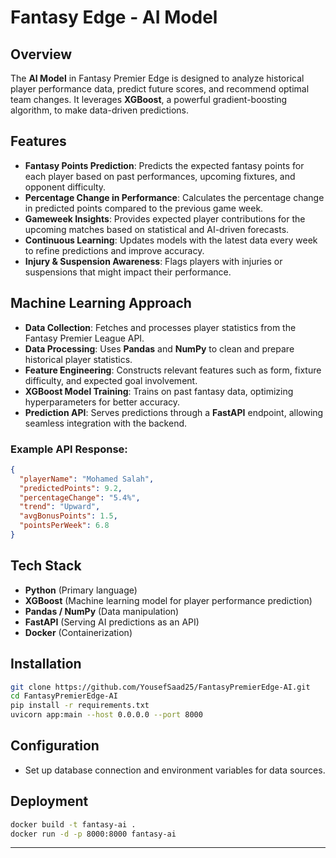 # Fantasy Edge - AI Model

## Overview

The **AI Model** in Fantasy Premier Edge is designed to analyze historical player performance data, predict future scores, and recommend optimal team changes. It leverages **XGBoost**, a powerful gradient-boosting algorithm, to make data-driven predictions.

## Features

- **Fantasy Points Prediction**: Predicts the expected fantasy points for each player based on past performances, upcoming fixtures, and opponent difficulty.
- **Percentage Change in Performance**: Calculates the percentage change in predicted points compared to the previous game week.
- **Gameweek Insights**: Provides expected player contributions for the upcoming matches based on statistical and AI-driven forecasts.
- **Continuous Learning**: Updates models with the latest data every week to refine predictions and improve accuracy.
- **Injury & Suspension Awareness**: Flags players with injuries or suspensions that might impact their performance.

## Machine Learning Approach

- **Data Collection**: Fetches and processes player statistics from the Fantasy Premier League API.
- **Data Processing**: Uses **Pandas** and **NumPy** to clean and prepare historical player statistics.
- **Feature Engineering**: Constructs relevant features such as form, fixture difficulty, and expected goal involvement.
- **XGBoost Model Training**: Trains on past fantasy data, optimizing hyperparameters for better accuracy.
- **Prediction API**: Serves predictions through a **FastAPI** endpoint, allowing seamless integration with the backend.

### Example API Response:

```json
{
  "playerName": "Mohamed Salah",
  "predictedPoints": 9.2,
  "percentageChange": "5.4%",
  "trend": "Upward",
  "avgBonusPoints": 1.5,
  "pointsPerWeek": 6.8
}
```

## Tech Stack

- **Python** (Primary language)
- **XGBoost** (Machine learning model for player performance prediction)
- **Pandas / NumPy** (Data manipulation)
- **FastAPI** (Serving AI predictions as an API)
- **Docker** (Containerization)

## Installation

```sh
git clone https://github.com/YousefSaad25/FantasyPremierEdge-AI.git
cd FantasyPremierEdge-AI
pip install -r requirements.txt
uvicorn app:main --host 0.0.0.0 --port 8000
```

## Configuration

- Set up database connection and environment variables for data sources.

## Deployment

```sh
docker build -t fantasy-ai .
docker run -d -p 8000:8000 fantasy-ai
```

---

